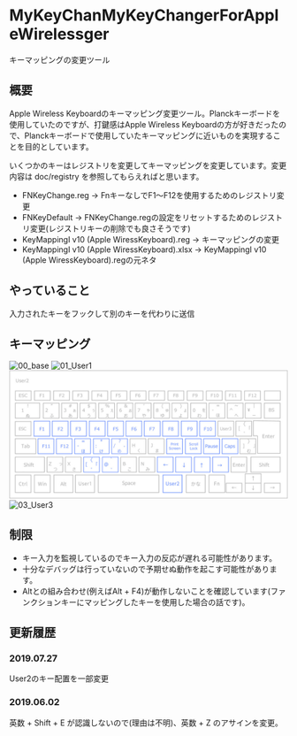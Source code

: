 # MyKeyChanMyKeyChangerForAppleWirelessger
キーマッピングの変更ツール


## 概要
Apple Wireless Keyboardのキーマッピング変更ツール。Planckキーボードを使用していたのですが、打鍵感はApple Wireless Keyboardの方が好きだったので、Planckキーボードで使用していたキーマッピングに近いものを実現することを目的としています。

いくつかのキーはレジストリを変更してキーマッピングを変更しています。変更内容は doc/registry を参照してもらえればと思います。
* FNKeyChange.reg → FnキーなしでF1～F12を使用するためのレジストリ変更
* FNKeyDefault → FNKeyChange.regの設定をリセットするためのレジストリ変更(レジストリキーの削除でも良さそうです)
* KeyMappingI v10 (Apple WiressKeyboard).reg → キーマッピングの変更
* KeyMappingI v10 (Apple WiressKeyboard).xlsx → KeyMappingI v10 (Apple WiressKeyboard).regの元ネタ

## やっていること
入力されたキーをフックして別のキーを代わりに送信


## キーマッピング
![00_base](https://user-images.githubusercontent.com/31182578/58758730-89fb2800-855a-11e9-8674-c57ec695581d.jpg)
![01_User1](https://user-images.githubusercontent.com/31182578/58805924-0459a400-8650-11e9-93b3-7c3915073cd8.jpg)
![02_User2](https://github.com/OSN-DEV/MyKeyChangerForAppleWireless/blob/master/doc/keymaping/02_User2.jpg)
![03_User3](https://user-images.githubusercontent.com/31182578/58758738-b2832200-855a-11e9-8897-74a98778b2fe.jpg)


## 制限
* キー入力を監視しているのでキー入力の反応が遅れる可能性があります。 
* 十分なデバッグは行っていないので予期せぬ動作を起こす可能性があります。
* Altとの組み合わせ(例えばAlt + F4)が動作しないことを確認しています(ファンクションキーにマッピングしたキーを使用した場合の話です)。

## 更新履歴
### 2019.07.27
User2のキー配置を一部変更

### 2019.06.02
英数 + Shift + E が認識しないので(理由は不明)、英数 + Z のアサインを変更。


